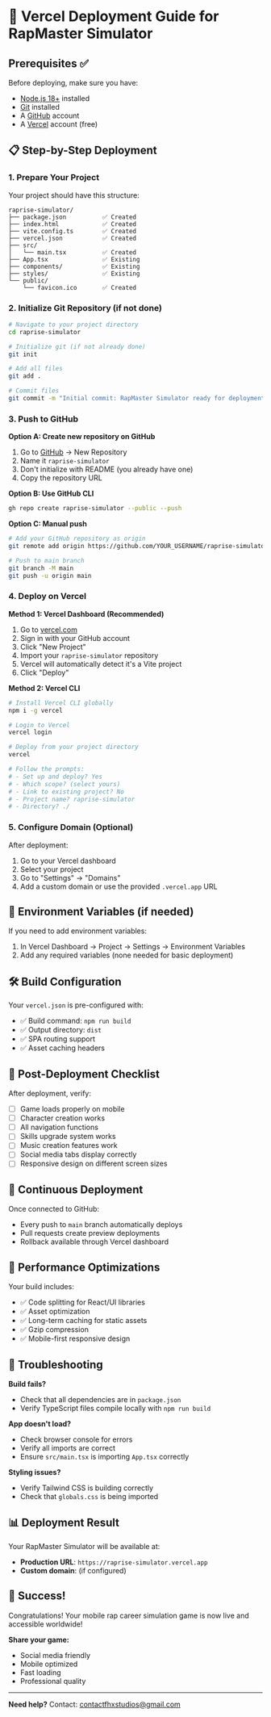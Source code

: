 # 🚀 Vercel Deployment Guide for RapMaster Simulator

## Prerequisites ✅

Before deploying, make sure you have:
- [Node.js 18+](https://nodejs.org/) installed
- [Git](https://git-scm.com/) installed
- A [GitHub](https://github.com/) account
- A [Vercel](https://vercel.com/) account (free)

## 📋 Step-by-Step Deployment

### 1. Prepare Your Project

Your project should have this structure:
```
raprise-simulator/
├── package.json          ✅ Created
├── index.html            ✅ Created  
├── vite.config.ts        ✅ Created
├── vercel.json           ✅ Created
├── src/
│   └── main.tsx          ✅ Created
├── App.tsx               ✅ Existing
├── components/           ✅ Existing
├── styles/               ✅ Existing
└── public/
    └── favicon.ico       ✅ Created
```

### 2. Initialize Git Repository (if not done)

```bash
# Navigate to your project directory
cd raprise-simulator

# Initialize git (if not already done)
git init

# Add all files
git add .

# Commit files
git commit -m "Initial commit: RapMaster Simulator ready for deployment"
```

### 3. Push to GitHub

**Option A: Create new repository on GitHub**
1. Go to [GitHub](https://github.com) → New Repository
2. Name it `raprise-simulator`
3. Don't initialize with README (you already have one)
4. Copy the repository URL

**Option B: Use GitHub CLI**
```bash
gh repo create raprise-simulator --public --push
```

**Option C: Manual push**
```bash
# Add your GitHub repository as origin
git remote add origin https://github.com/YOUR_USERNAME/raprise-simulator.git

# Push to main branch
git branch -M main
git push -u origin main
```

### 4. Deploy on Vercel

**Method 1: Vercel Dashboard (Recommended)**

1. Go to [vercel.com](https://vercel.com)
2. Sign in with your GitHub account
3. Click "New Project"
4. Import your `raprise-simulator` repository
5. Vercel will automatically detect it's a Vite project
6. Click "Deploy"

**Method 2: Vercel CLI**

```bash
# Install Vercel CLI globally
npm i -g vercel

# Login to Vercel
vercel login

# Deploy from your project directory
vercel

# Follow the prompts:
# - Set up and deploy? Yes
# - Which scope? (select yours)
# - Link to existing project? No
# - Project name? raprise-simulator
# - Directory? ./
```

### 5. Configure Domain (Optional)

After deployment:
1. Go to your Vercel dashboard
2. Select your project
3. Go to "Settings" → "Domains"
4. Add a custom domain or use the provided `.vercel.app` URL

## 🔧 Environment Variables (if needed)

If you need to add environment variables:

1. In Vercel Dashboard → Project → Settings → Environment Variables
2. Add any required variables (none needed for basic deployment)

## 🛠️ Build Configuration

Your `vercel.json` is pre-configured with:
- ✅ Build command: `npm run build`
- ✅ Output directory: `dist`
- ✅ SPA routing support
- ✅ Asset caching headers

## 📱 Post-Deployment Checklist

After deployment, verify:
- [ ] Game loads properly on mobile
- [ ] Character creation works
- [ ] All navigation functions
- [ ] Skills upgrade system works
- [ ] Music creation features work
- [ ] Social media tabs display correctly
- [ ] Responsive design on different screen sizes

## 🔄 Continuous Deployment

Once connected to GitHub:
- Every push to `main` branch automatically deploys
- Pull requests create preview deployments
- Rollback available through Vercel dashboard

## 🚀 Performance Optimizations

Your build includes:
- ✅ Code splitting for React/UI libraries
- ✅ Asset optimization
- ✅ Long-term caching for static assets
- ✅ Gzip compression
- ✅ Mobile-first responsive design

## 🐛 Troubleshooting

**Build fails?**
- Check that all dependencies are in `package.json`
- Verify TypeScript files compile locally with `npm run build`

**App doesn't load?**
- Check browser console for errors
- Verify all imports are correct
- Ensure `src/main.tsx` is importing `App.tsx` correctly

**Styling issues?**
- Verify Tailwind CSS is building correctly
- Check that `globals.css` is being imported

## 📊 Deployment Result

Your RapMaster Simulator will be available at:
- **Production URL**: `https://raprise-simulator.vercel.app`
- **Custom domain**: (if configured)

## 🎉 Success!

Congratulations! Your mobile rap career simulation game is now live and accessible worldwide!

**Share your game:**
- Social media friendly
- Mobile optimized
- Fast loading
- Professional quality

---

**Need help?** Contact: contactfhxstudios@gmail.com